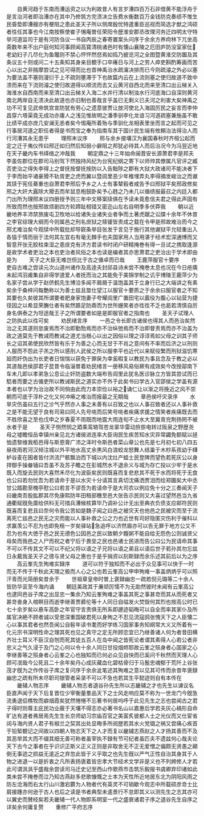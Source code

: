 <!-- { "loadSidebar": true } -->
　　自黄河趋于东南而漕运资之以为利故昔人有言岁漕四百万石非借黄不能浮舟于是言治河者即治漕亦在其中乃修筑方完溃决立告费水衡数百万金钱防克奏绩不惟生民昏垫即漕艘亦有梗阻之患此圣天子所以侧席殷忧特遣重臣巡视而简选才猷之鸿硕者徃任其事也今江南按察使崔子愓庵曽任荣阳令歴淮安郡丞改理河务迁四明太守特举河道监司于是有河防刍议一书自丙辰之春寄置案头问序于余余方养疴林下兀坐高斋数年来不出户庭何知河事顾闻高寳清桃诸邑时有懐山襄陵之厄田庐防没室家仳老幼妇子几尽化为鱼鼈则不禁心怦怦然惄焉如捣乃披览河之全图暨黄淮交防圗及其条议五十则或问二十五条知其身亲目覩手口卒瘏日与河上之劳人瘁吏斟酌筹画而苦心以出之非揣摩尝试之见可得而比也昔神禹治水疏瀹决排而已今则疏濬之外必以塞为要法盖不塞则漫衍于上不疏则壅滞于下也故篇内云在上流则塞之使归故道不致中溃而来在下流则濬之使归故道得以顺流而去又云黄河自西北而来至清口出云梯关入海淮水自西南而来至清口出云梯关入海二水并行清以制浊水行河底海口自深则黄河南北两岸自无溃决此故道也亦旧制也善哉言乎盖已无剩义已夫河之利害大矣神禹之功不可复见武帝筑宫宣防犹有劳心之遗意彼贾让放河使北入海固厉民之妄言而李仲昌穿六塔渠竟无成功亦庸人之浅见惟故明之潘季驯李化龙谙习河道疏塞兼施虽不敢比绩平成亦庻几安澜无恙者矣今惕庵所着殆与季驯化龙相表里坐而言之起而可见之行事居河道之职任者得是书而宝之奉为指南车其于国计民生端有攸頼治法得治人而行河漕其永无患乎
　　理邢末议序
　　邢与余乡接壤汉为襄国春秋时齐桓公起而定之迁于夷仪传曰邢迁如归然后知弱小僻阻之邦犹必待其人而后治况今为冯翌近地在天子畿内车书绎络之冲哉我
　　朝定鼎之十三年始命闽晋安长源萧君李是邦夫李虽佐郡位在郡司马别驾下然独持风纪为台宪纪纲之寄下以师帅其僚属凡官评之臧否吏治之得失李得上之督抚按督抚按防以入告黜陟之郡有大狱大政诸司不能决者下于李而始平诸豪猾不轨胥吏之虎而翼以暨闾里恶少年椎埋弄丸李得摘发峻治之而谳其牍于宪任綦重也自萧君李邢后予乡之人士有事辇毂者咸告予曰邢狱平矣邢政修矣邢之大奸大蠧除大猾去而牟鼠息枹鼓卧矣予心韪之乃未几以循绩报最召之内廷入都门出所为理邢末议四册授予则三年中文移案牍俱在予读未竟愈信夫君之得此声固有所致而然也按邢故烦剧四方轮蹄趾相错又密迩山左右自明季多伏莽我
　　朝以近畿地养丰沛禁旅废屯卫牧地以给诸失业诸失业者争而土著虎踞之讼牒十余年不休昔之李官综理大纲而今则属邑之刑名庻狱之赎锾皆责成之载在令甲是邢故难治而今之邢尤难治矣今观牍中所载批却导窽条举目张发于言见于施行其他谳狱平允轻重出入各恊于情而丽于法何其左宜右有毫无棘手也夫国家用人当用湛于经术宏深通博而又智意开张无胶柱束湿之患庻克有济方君读书时闭户研精掩巻有得一旦试之携取逢源是故学术者吏治之本也吏治者风俗之本也读是编者其亦思萧君之吏治出于学术即由是为
　　天子之大臣无难岂但比于古之循卓而已哉
　　王鹿萍服官十要序
　　作吏自古难之尝读元次山道州诸作及高逹夫封邱县诗未尝不掩巻太息也况在今日疮痍未起鸿羽甫集自非得学道爱人者抚而治之其能免于美锦学制之讥乎博陵王鹿萍少为名家子尝从学于赵侪鹤先生博洽多闻不屑屑于温饱盖其于立身行已之大端讲之有素矣余于桑梓问每艶称以为善士兹且筮仕望江以服官十要质之于余余曰服官者之不知其要也久矣彼其所谓要者肥身家饱妻子夸耀闾里广置田宅以蠧役为腹心以钻营为捷径因之以希显荣膴仕者有矣然踬足防鼎而为世所姗笑者亦徃徃不乏也曷若清慎自厉身名俱泰之为坦途哉王子之所谓要者如是是即服官者之指南也
　　圣天子试理人之防执此以徃可矣
　　劝民绪言序
　　一邑之令长即古诸侯也得其人而邑治矣然治之无其道则怠废焉而不治即勤勚焉而亦不治纵弛焉而不治即督责焉而亦不治盖为政之道莫先于教诫而教诫之道尤当根心以出之因俗以理之谆谆焉如父母之训其子师长之诏其弟使民欣然皆有乐于为善之心而无甘于不肖之意间有不率而后济之以刑则人服而不怨此子羔之所以感刖人武侯之所以服李平也近代以来赋役繁而刑狱滋饥寒廹而奸伪出为长吏者日惴惴以获免于罪戾为幸奚暇复以教民为事且念及于教之必以其道哉邑侯邵君子昆昔令临淄曽着劝民绪言一册移风易俗厥有成效矣今改授鄗南下车未几即以孝弟急公息讼止奸防盗数大端布告闾里此犹名医诊脉立方皆其尝试而已騐者而要之古循吏所以教诫斯民之道实亦不外于此矣书曰学古入官邵侯之学盖有源本者也以学为治治故不同倘由此而力本崇俭以裕之诵仁让以渐之将挽近之风不崇朝而可底于淳朴之化又何冲瘠之难治而报最之无期哉
　　章邑侯吁灾录序
　　水旱灾伤虽曰五行之沴气乎然亦人事之未善有以召致之也以人事召致者还以人事补救之是不能无望于良有司易曰同人先号咷而后笑号咷者疾痛求援之情笑者疾痛既去而不胜欣喜之至也戊申之岁春夏不雨既而地震大雨连旬不止水大至冀青兖荆扬罔不被水者于是
　　圣天子恻然悯之廼乘鸾辂驾苍龙翠华雷动斿旂电转过阪泉之野歴尧母之墟瞻恒岳幸镇州亲见北方诸侯进连率大臣询民生疾苦知水灾异常蠲免额赋以拯恤遗黎维我栢邑得与斯恩膏广沛之泽时令斯邑者菜山章公也先是七月初七初八四五昼夜雨若河汉倾注城以外平地水高丈余黒风白浪蛟龙怒舞人结巢于木杪系孩幼于欂栌谷麦在囷者皆付洪流尸骸飘泊而下城以内沈灶产蛙士民登陴而望色若死灰公以身捍御手操畚锸曰吾虽不及苏子瞻之在彭城然水不退余义与城为存亡投以少牢于是水既入而旋去民则大喜然禾尽化为波臣矣民则既喜而复悲悲其不死于水而将死于无食也公曰若勿忧吾为若请命于是以水灾十分请其言真切沈痛洒贾泪而绘郑圗矣大中丞甘公踏勘至槐亭慰公曰若言不谬吾为若请命于是大司农以例应免十分之三奏闻天子曰畿南吾股肱郡其尽免康熙防年田租部檄至邑大张告示民则又大喜过望然邑当九省通衢赋旣免廪给供科无可措兵漕候核算毕乃调补公计无出至典衣负债支应邮符民则旣喜而复悲且曰奈何令我公苦如是魏子闻之曰邑之被灾天也他邑之民被灾而至于流离死亡兹邑之民无之灾而能以人事补救之公之力也近世有司好隐匿灾伤利于催科以求赢羡公不忍为也即免租一岁矣驿站急追呼以济然眉亦可以告无罪于地方公又不忍为也有大徳于邑之民无德色公因邑之民以致朝夕饘粥不能自给无怨色公则诚贤父母矣而我邑之人尸而祝之者宁后于畏垒之民也邑诸士民进而告公曰公为民请命其事不可以不传其文不可以不纪父将以语之子兄将以语之弟且以语后世子若孙其勿忘兹日永戴我圣天子之德与贤父母之惠也于是乎捐资以刻斯録而余乐述其前后以为之序
　　高云峯先生殉难实録序
　　道可以符于独知而不必出于众见事可以快于一时而无不传于千秋此天理之极而人心之公也若云峯高公甲申殉难一事盖炳炳乎可以照汗青而光简册矣昔余于
　　世祖章皇帝时曽上褒録幽忠一疏若倪元璐等二十余人皆防华衮至今海内诵
　　朝廷美政其于亷顽厉懦不为无助然彼时未闻有云峯高公也逮同邑谷子席之出显忠一集余乃知云峯殉难之事盖其死之事甚竒而其从而死者又甚竒奋身入棺瞑目而逝李继善贾彛伦等十人同日自缢发火焚毁何其烈也按高公时已七十余岁矣以悬车高卧之年官守言责俱无所系即遯迹韬晦可以自全而率其家仆及所属官决絶不顾者诚以受恩深重国破君死以身殉之不忍见流寇鸱张愧天下之人臣懐二心以事其君者也然吾闻公自髫年读书耄而好学练习国家事务知纲常大义又所着有一化元宗书深明性命之理其死也见之真守之定无所顾恋宜已乃继善诸人何为者昔田横齐壮士耳义不臣汉自刎而死其徒五百人在岛中闻之皆死论者谓其素得人心若公者非忠义之气久浸于及门之心何以令十余人同日甘投烟烬耶故云峯之殒身者心国家之心李继善等之殒身者心云峯之心也独知而已何必众见自快而已奚问千秋然而天理人心顾可冺哉今公死且二十余年矣丹心成灰藏血化碧枯骨归于马鬛忠魂郁于荒阡上谷张茂才旣为之作传谷子席之复问序于余余泚笔述其殉难之意以见其可传而余昔年褒録幽忠之疏有所未尽职司银管者采录不可以不急也若其生平懿迹则自有本传在
　　畿辅人物志序
　　畿辅人物志者退谷孙先生所以志畿辅之才也先生以谏议名臣直声闻于天下后复晋位少宰衡量羣品天下之士风走响应莫不称为一世龙门今旣急流勇退侣樵牧而癖烟霞矣犹然惓惓不忘著书何居呜呼于此见先生之志也尝闻古之君子得时则尊主庇民功业蔽于天壤不得志亦必著书名山以嘉惠后学若夫灰心槁形自命旷达有道者弗居焉先生生长京师幼习宗庙百官之美富炙彼都人士之光仪而又仕宦省闼与海内贤人君子有椒兰之契其出处显晦多所阅歴若其水火党锢之祸又尝痛心疾首于铅椠覩记之间故以四朝人物志天下之人才而复以畿辅志燕赵之人才扬其善而不及其恶举其大而不缀其细无善可称者虽宰执不録有节可纪者虽匹夫不遗兹何心哉夫论天下古今之事者在乎识识正斯义正义正则是非取舍无不正无爱憎之偏颇无贤愚之顚倒无事迹之损益无逺近之弃忽此皆于义乎取之也先生旣以严气正性自治其身其于人物之进退一以是折衷之凡所表扬褒着皆忠孝大节经术文学非是义也不列姱修人才若此可谓沨沨乎盛哉余尝读司马迁史记至西山作歌燕市击筑乐毅报书虞卿弃印诸如此类未尝不掩巻而泣乃知古燕赵多悲歌慷慨之士本为天性所近地居东北为阴阳风雨之防左沧海而右太行山川激宕欝为人物者代有英灵不可销歇今观志中所载硕彦竒士比肩接踵亦何逊于古人也后之读是书者典型未逺景行不怠即其义以测先生之志其亦可以翼史而賛经矣若夫畿辅一代人物即系明室一代之盛衰诸君子序之退谷先生自序之详矣余何庸复赘
　　重修广平府志序
